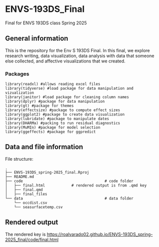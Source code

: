 # ENVS-193DS_Final
Final for ENVS 193DS class
Spring 2025

## General information

This is the repository for the Env S 193DS Final. In this final, we explore research writing, data visualization, data analysis with data that someone else collected, and affective visualizations that we created. 

### Packages

```
library(readxl) #allows reading excel files
library(tidyverse) #load package for data manipulation and vizualization 
library(janitor) #load package for cleaning column names
library(dplyr) #package for data manipulation
library(gt) #package for themes
library(effectsize) #package to compute effect sizes
library(ggplot2) #package to create data visualization 
library(lubridate) #package to manipulate dates
library(DHARMa) #packing to run residual diagnostics 
library(MuMIn) #package for model selection
library(ggeffects) #package for ggpredict
```

## Data and file information

File structure:

```
.
├── ENVS-193DS_spring-2025_final.Rproj
├── README.md
├── code                                     # code folder
│   ├── final.html            # rendered output is from .qmd key
│   ├── final.qmd
│   ├── final_files
└── data                                     # data folder
    └── occdist.csv
    └── seasurfacetemp.csv
```

## Rendered output

The rendered key is https://roalvarado02.github.io/ENVS-193DS_spring-2025_final/code/final.html